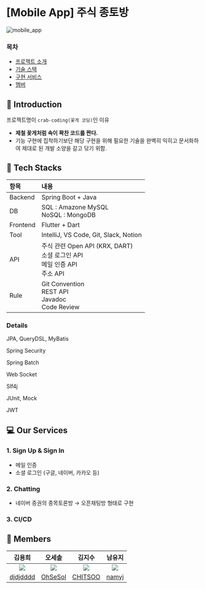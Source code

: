 # [Mobile App] 주식 종토방
![mobile_app](https://github.com/djdjdddd/crab-coding/assets/126077503/bd9c8b49-e6e6-464f-be54-e333b7eb6950)

### 목차
- [프로젝트 소개](#introduction)
- [기술 스택](#tech-stacks)
- [구현 서비스](#our-services)
- [멤버](#members)

## 📑 Introduction
프로젝트명이 `crab-coding(꽃게 코딩)`인 이유
- **제철 꽃게처럼 속이 꽉찬 코드를 짠다.**
- 기능 구현에 집착하기보단 해당 구현을 위해 필요한 기술을 완벽히 익히고 문서화하여 제대로 된 개발 소양을 갈고 닦기 위함.

## 🔨 Tech Stacks
| 항목       | 내용                                                                            |
|:---------|:------------------------------------------------------------------------------|
| Backend  | Spring Boot + Java                                                            |
| DB       | SQL : Amazone MySQL<br/> NoSQL : MongoDB                                      |
| Frontend | Flutter + Dart                                                                |
| Tool     | IntelliJ, VS Code, Git, Slack, Notion                                         |
| API      | 주식 관련 Open API (KRX, DART)<br/> 소셜 로그인 API <br/> 메일 인증 API <br/> 주소 API <br/> |
| Rule     | Git Convention<br/> REST API <br/> Javadoc <br/> Code Review                  |

### Details
JPA, QueryDSL, MyBatis

Spring Security

Spring Batch

Web Socket

Slf4j

JUnit, Mock 

JWT

## 💻 Our Services
### 1. Sign Up & Sign In
- 메일 인증
- 소셜 로그인 (구글, 네이버, 카카오 등)
### 2. Chatting
- 네이버 증권의 종목토론방 &rightarrow; 오픈채팅방 형태로 구현 
### 3. CI/CD

## 💑 Members
|김용희|오세솔|김지수|남유지|     
| :----: | :-----: | :------: | :----: |
|![](https://github.com/djdjdddd.png?size=120) |![](https://github.com/djdjdddd.png?size=120) | ![](https://github.com/djdjdddd.png?size=120) | ![](https://github.com/djdjdddd.png?size=120) | ![](https://github.com/ehopaak.png?size=120)
|  [djdjdddd](https://github.com/djdjdddd)  |  [OhSeSol](https://github.com/OhSeSol)  |  [CHITSOO](https://github.com/CHITSOO)  |  [namyj](https://github.com/namyj)  | 
